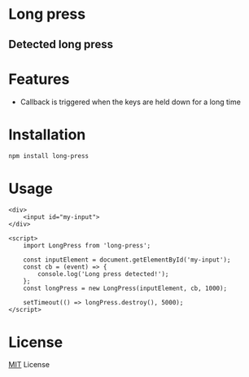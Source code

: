 # Long press

## Detected long press

# Features

- Сallback is triggered when the keys are held down for a long time

# Installation

    npm install long-press

# Usage

    <div>
        <input id="my-input">
    </div>

    <script>
        import LongPress from 'long-press';

        const inputElement = document.getElementById('my-input');
        const cb = (event) => {
            console.log('Long press detected!');
        };
        const longPress = new LongPress(inputElement, cb, 1000);

        setTimeout(() => longPress.destroy(), 5000);
    </script>

# License

<a href="https://github.com/Kutuzovska/long-press/LICENSE">MIT</a> License
